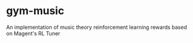 # gym-music
An implementation of music theory reinforcement learning rewards based on Magent's RL Tuner
